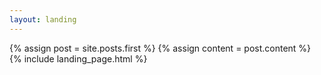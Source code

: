 ```yaml
---
layout: landing
---
```

{% assign post = site.posts.first %}
{% assign content = post.content %}
{% include landing_page.html %}
